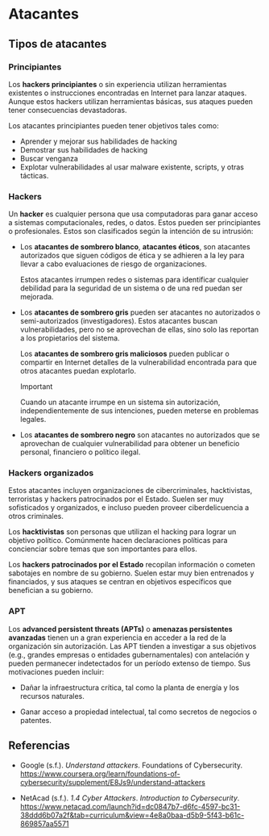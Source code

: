 # Atacantes

## Tipos de atacantes

### Principiantes

Los **hackers principiantes** o sin experiencia utilizan herramientas existentes
o instrucciones encontradas en Internet para lanzar ataques. Aunque estos
hackers utilizan herramientas básicas, sus ataques pueden tener consecuencias
devastadoras.

Los atacantes principiantes pueden tener objetivos tales como:

- Aprender y mejorar sus habilidades de hacking
- Demostrar sus habilidades de hacking
- Buscar venganza
- Explotar vulnerabilidades al usar malware existente, scripts, y otras
  tácticas.

### Hackers

Un **hacker** es cualquier persona que usa computadoras para ganar acceso a
sistemas computacionales, redes, o datos. Estos pueden ser principiantes o
profesionales. Estos son clasificados según la intención de su intrusión:

- Los **atacantes de sombrero blanco**, **atacantes éticos**, son atacantes
  autorizados que siguen códigos de ética y se adhieren a la ley para llevar a
  cabo evaluaciones de riesgo de organizaciones.

  Estos atacantes irrumpen redes o sistemas para identificar cualquier debilidad
  para la seguridad de un sistema o de una red puedan ser mejorada.

- Los **atacantes de sombrero gris** pueden ser atacantes no autorizados o
  semi-autorizados (investigadores). Estos atacantes buscan vulnerabilidades,
  pero no se aprovechan de ellas, sino solo las reportan a los propietarios del
  sistema.

  Los **atacantes de sombrero gris maliciosos** pueden publicar o compartir en
  Internet detalles de la vulnerabilidad encontrada para que otros atacantes
  puedan explotarlo.

  > [!IMPORTANT]
  >
  > Cuando un atacante irrumpe en un sistema sin autorización,
  > independientemente de sus intenciones, pueden meterse en problemas legales.

- Los **atacantes de sombrero negro** son atacantes no autorizados que se
  aprovechan de cualquier vulnerabilidad para obtener un beneficio personal,
  financiero o político ilegal.

### Hackers organizados

Estos atacantes incluyen organizaciones de cibercriminales, hacktivistas,
terroristas y hackers patrocinados por el Estado. Suelen ser muy sofisticados y
organizados, e incluso pueden proveer ciberdelicuencia a otros criminales.

Los **hacktivistas** son personas que utilizan el hacking para lograr un
objetivo político. Comúnmente hacen declaraciones políticas para concienciar
sobre temas que son importantes para ellos.

Los **hackers patrocinados por el Estado** recopilan información o cometen
sabotajes en nombre de su gobierno. Suelen estar muy bien entrenados y
financiados, y sus ataques se centran en objetivos específicos que benefician a
su gobierno.

### APT

Los **advanced persistent threats (APTs)** o **amenazas persistentes avanzadas**
tienen un a gran experiencia en acceder a la red de la organización sin
autorización. Las APT tienden a investigar a sus objetivos (e.g., grandes
empresas o entidades gubernamentales) con antelación y pueden permanecer
indetectados for un período extenso de tiempo. Sus motivaciones pueden incluir:

- Dañar la infraestructura crítica, tal como la planta de energía y los recursos
  naturales.

- Ganar acceso a propiedad intelectual, tal como secretos de negocios o
  patentes.

## Referencias

- Google (s.f.). _Understand attackers_. Foundations of Cybersecurity.
  <https://www.coursera.org/learn/foundations-of-cybersecurity/supplement/E8Js9/understand-attackers>

- NetAcad (s.f.). _1.4 Cyber Attackers_. _Introduction to Cybersecurity_.
  <https://www.netacad.com/launch?id=dc0847b7-d6fc-4597-bc31-38ddd6b07a2f&tab=curriculum&view=4e8a0baa-d5b9-5f43-b61c-869857aa5571>
